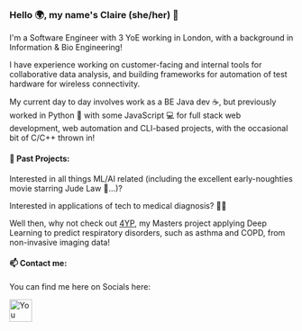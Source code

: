 ### Hello 🌍, my name's Claire (she/her) 👋

I'm a Software Engineer with 3 YoE working in London, with a background in Information & Bio Engineering!

I have experience working on customer-facing and internal tools for collaborative data analysis, and building frameworks for automation of test hardware for wireless connectivity.

My current day to day involves work as a BE Java dev ☕, but previously worked in Python 🐍 with some JavaScript 💻 for full stack web development, web automation and CLI-based projects, with the occasional bit of C/C++ thrown in!

#### 📙 Past Projects:
Interested in all things ML/AI related (including the excellent early-noughties movie starring Jude Law 🤖...)?

Interested in applications of tech to medical diagnosis? 🧑‍⚕️

Well then, why not check out [4YP](https://github.com/ClaireRes/4YP), my Masters project applying Deep Learning to predict respiratory disorders, such as asthma and COPD, from non-invasive imaging data!


#### 📫 Contact me:

You can find me here on Socials here:

<a href="https://www.linkedin.com/in/claire-restarick/" target="_blank">
  <img src="https://user-images.githubusercontent.com/46686363/136098843-41a195c6-9376-4264-a999-935bae14cf02.png" height="40em" alt="You can reach me on LinkedIn here" title="You can reach me on LinkedIn here" align="center"></img>
</a>

<!--
**ClaireRes/ClaireRes** is a ✨ _special_ ✨ repository because its `README.md` (this file) appears on your GitHub profile.

Here are some ideas to get you started:

- 🔭 I’m currently working on ...
- 🌱 I’m currently learning ...
- 👯 I’m looking to collaborate on ...
- 🤔 I’m looking for help with ...
- 💬 Ask me about ...
- 📫 How to reach me: ...
- 😄 Pronouns: ...
- ⚡ Fun fact: ...
-->
